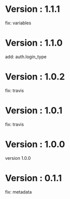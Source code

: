 # Version : 1.1.1

fix: variables

# Version : 1.1.0

add: auth.login_type

# Version : 1.0.2

fix: travis

# Version : 1.0.1

fix: travis

# Version : 1.0.0

version 1.0.0

# Version : 0.1.1

fix: metadata

